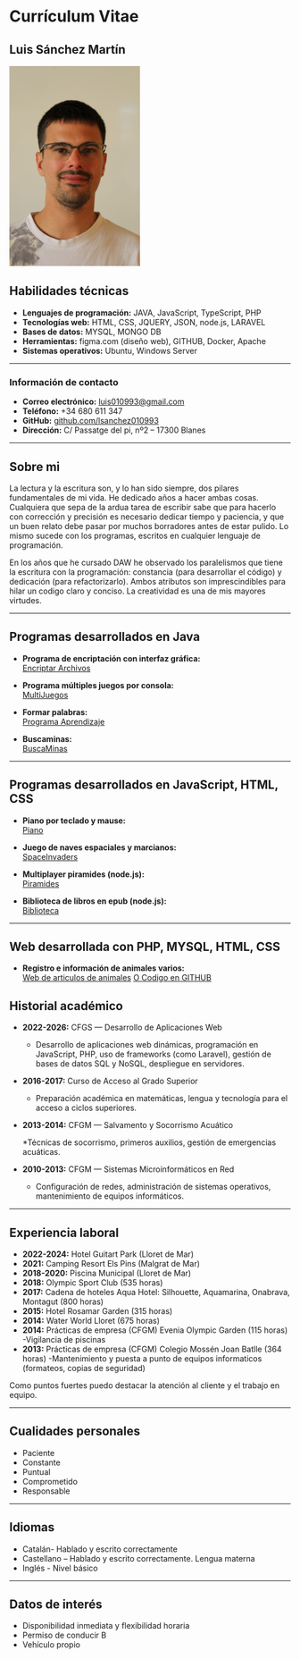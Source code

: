# Currículum Vitae

## Luis Sánchez Martín
![Luis Sánchez Martín](./LuisSanchez1.png)

## Habilidades técnicas

* **Lenguajes de programación:** JAVA, JavaScript, TypeScript, PHP
* **Tecnologías web:** HTML, CSS, JQUERY, JSON, node.js, LARAVEL
* **Bases de datos:** MYSQL, MONGO DB
* **Herramientas:** figma.com (diseño web), GITHUB, Docker, Apache
* **Sistemas operativos:** Ubuntu, Windows Server

---
### Información de contacto

* **Correo electrónico:** [luis010993@gmail.com](mailto:luis010993@gmail.com)
* **Teléfono:** +34 680 611 347
* **GitHub:** [github.com/lsanchez010993](https://github.com/lsanchez010993)
* **Dirección:** C/ Passatge del pi, nº2 – 17300 Blanes

---

## Sobre mi

La lectura y la escritura son, y lo han sido siempre, dos pilares fundamentales de mi vida. He dedicado años a hacer ambas cosas. Cualquiera que sepa de la ardua tarea de escribir sabe que para hacerlo con corrección y precisión es necesario dedicar tiempo y paciencia, y que un buen relato debe pasar por muchos borradores antes de estar pulido. Lo mismo sucede con los programas, escritos en cualquier lenguaje de programación.

En los años que he cursado DAW he observado los paralelismos que tiene la escritura con la programación: constancia (para desarrollar el código) y dedicación (para refactorizarlo). Ambos atributos son imprescindibles para hilar un codigo claro y conciso. La creatividad es una de mis mayores virtudes.

---

## Programas desarrollados en Java

- **Programa de encriptación con interfaz gráfica:**  
  [Encriptar Archivos](https://github.com/lsanchez010993/EncriptarArchivos)

- **Programa múltiples juegos por consola:**  
  [MultiJuegos](https://github.com/lsanchez010993/MultiJuegos)

- **Formar palabras:**  
  [Programa Aprendizaje](https://github.com/lsanchez010993/ProgramaAprendizaje)

- **Buscaminas:**  
  [BuscaMinas](https://github.com/lsanchez010993/minas2024/)

---
## Programas desarrollados en JavaScript, HTML, CSS

- **Piano por teclado y mause:**  
[Piano](https://github.com/lsanchez010993/Piano.git)

- **Juego de naves espaciales y marcianos:**  
[SpaceInvaders](https://github.com/lsanchez010993/navesEspacio.git)

- **Multiplayer piramides (node.js):**  
[Piramides](https://github.com/lsanchez010993/Piramides.git)


- **Biblioteca de libros en epub (node.js):**  
[Biblioteca](https://github.com/lsanchez010993/biblioteca.git)

---
## Web desarrollada con PHP, MYSQL, HTML, CSS

- **Registro e información de animales varios:**  
[Web de articulos de animales](https://www.luissanchez.cat/) [ O Codigo en GITHUB](https://github.com/lsanchez010993/ArticulosAnimales.git)




## Historial académico

* **2022-2026:** CFGS — Desarrollo de Aplicaciones Web

  * Desarrollo de aplicaciones web dinámicas, programación en JavaScript, PHP, uso de frameworks (como Laravel), gestión de bases de datos SQL y NoSQL, despliegue en servidores.
* **2016-2017:** Curso de Acceso al Grado Superior

  * Preparación académica en matemáticas, lengua y tecnología para el acceso a ciclos superiores.
* **2013-2014:** CFGM — Salvamento y Socorrismo Acuático

  *Técnicas de socorrismo, primeros auxilios, gestión de emergencias acuáticas.
* **2010-2013:** CFGM — Sistemas Microinformáticos en Red

  * Configuración de redes, administración de sistemas operativos, mantenimiento de equipos informáticos.

---

## Experiencia laboral

* **2022-2024:** Hotel Guitart Park (Lloret de Mar)
* **2021:** Camping Resort Els Pins (Malgrat de Mar)
* **2018-2020:** Piscina Municipal (Lloret de Mar)
* **2018:** Olympic Sport Club (535 horas)
* **2017:** Cadena de hoteles Aqua Hotel: Silhouette, Aquamarina, Onabrava, Montagut (800 horas)
* **2015:** Hotel Rosamar Garden (315 horas)
* **2014:** Water World Lloret (675 horas)
* **2014:** Prácticas de empresa (CFGM) Evenia Olympic Garden (115 horas) -Vigilancia de piscinas
* **2013:** Prácticas de empresa (CFGM) Colegio Mossén Joan Batlle (364 horas) -Mantenimiento y puesta a punto de equipos informaticos (formateos, copias de seguridad)

Como puntos fuertes puedo destacar la atención al cliente y el trabajo en equipo.

---

## Cualidades personales

* Paciente
* Constante
* Puntual
* Comprometido
* Responsable

---
## Idiomas
* Catalán- Hablado y escrito correctamente
* Castellano – Hablado y escrito correctamente. Lengua materna
* Inglés - Nivel básico

---
## Datos de interés

* Disponibilidad inmediata y flexibilidad horaria
* Permiso de conducir B
* Vehículo propio
